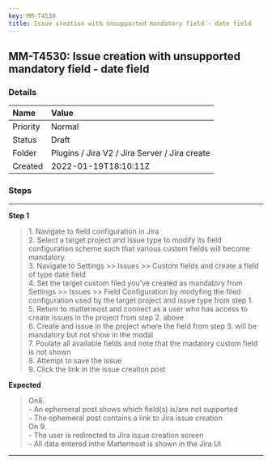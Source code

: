 ```yaml
---
key: MM-T4530
title: Issue creation with unsupported mandatory field - date field
---
```


## MM-T4530: Issue creation with unsupported mandatory field - date field

### Details

| Name     | Value                                         |
| :------- | :-------------------------------------------- |
| Priority | Normal                                        |
| Status   | Draft                                         |
| Folder   | Plugins / Jira V2 / Jira Server / Jira create |
| Created  | 2022-01-19T18:10:11Z                          |

### Steps

<hr/>

**Step 1**

> <article>1. Navigate to field configuration in Jira<br />2. Select a target project and issue type to modify its field configuration scheme such that various custom fields will become mandatory.<br />3. Navigate to Settings &gt;&gt; Issues &gt;&gt; Custom fields and create a field of type date field<br />4. Set the target custom filed you've created as mandatory from Settings &gt;&gt; Issues &gt;&gt; Field Configuration by modyfing the filed configuration used by the target project and issue type from step 1.<br />5. Retunr to mattermost and connect as a user who has access to create issues in the project from step 2. above   <br />6. Create and issue in the project where the field from step 3. will be mandatory but not show in the modal <br />7. Poulate all available fields and note that the madatory custom field is not shown<br />8. Attempt to save the issue<br />9. Click the link in the issue creation post</article>

**Expected**

> <article>On8. <br />- An ephemeral post shows which field(s) is/are not supported<br />- The ephemeral post contains a link to Jira issue creation<br />On 9. <br />- The user is redirected to Jira issue creation screen<br />- All data entered inthe Mattermost is shown in the Jira UI</article>

<hr/>
